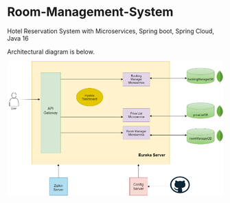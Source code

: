 # Room-Management-System
Hotel Reservation System with Microservices, Spring boot, Spring Cloud, Java 16 

Architectural diagram is below.

![alt text](https://github.com/emreeser/Hotel-Reservation-System/blob/master/ArchitecturalDiagram.png)
